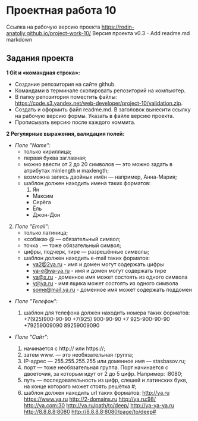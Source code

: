 # Проектная работа 10

Ссылка на рабочую версию проекта https://rodin-anatoliy.github.io/project-work-10/
Версия проекта v0.3 - Add readme.md markdown



## Задания проекта

**1 Git и «командная строка»:**

- Создание репозитория на сайте github.
- Командами в терминале скопировать репозиторий на компьютер.
- В папку репозитория поместить файлы: https://code.s3.yandex.net/web-developer/project-10/validation.zip.
- Создать и оформить файл readme.md. В заголовок вынесити ссылку на рабочую версию формы. Указать в файле версию проекта.
- Прописывать версию после каждого коммита.


**2 Регулярные выражения, валидация полей:**

- *Поле "Name":*
    - только кириллица;
    - первая буква заглавная;
    - можно ввести от 2 до 20 символов — это можно задать в атрибутах minlength и maxlength;
    - возможна запись двойных имён — например, Анна-Мария;
    - шаблон должен находить имена таких форматов:
        1. Ян
        - Максим
        - Серёга
        - Ёль
        - Джон-Дон

2. *Поле "Email":*
    - только латиница;
    - «собака» @ — обязательный символ;
    - точка . — тоже обязательный символ;
    - цифры, подчерк, тире — разрешённые символы;
    - шаблон должен находить e-mail таких форматов:
        - ya2@2ya.ru - имя и домен могут содержать цифры
        - ya-e@ya-ya.ru - имя и домен могут содержать тире
        - ya@x.ru - доменное имя может состоять из одного символа
        - y@ya.ru - имя ящика может состоять из одного символа
        - some@mail.ya.ru - доменное имя может содержать поддомен

- *Поле "Телефон":*
    1. шаблон для телефона должен находить номера таких форматов:
        +7(925)900-90-90
        +7(925) 900-90-90
        +7 925-900-90-90
        +79259009090
        89259009090

- *Поле "Сайт":*
    1. начинается с http:// или https://;
    2. затем www. — это необязательная группа;
    3. IP-адрес — 255.255.255.255 или доменное имя — stasbasov.ru;
    4. порт — тоже необязательная группа. Порт начинается с двоеточия, за которым идут от 2 до 5 цифр. Например: :8080;
    5. путь — последовательность из цифр, слешей и латинских букв, на конце которого может стоять решётка #;
    6. шаблон должен находить url таких форматов:
        http://ya.ru
        https://www.ya.ru
        http://2-domains.ru
        http://ya.ru:98/
        http://ya.com:30
        http://ya.ru/path/to/deep/
        http://ya-ya-ya.ru
        http://8.8.8.8:8080
        http://8.8.8.8:8080/page/to/deep#
